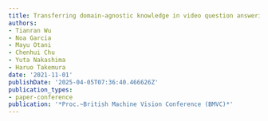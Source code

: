 ```yaml
---
title: Transferring domain-agnostic knowledge in video question answering
authors:
- Tianran Wu
- Noa Garcia
- Mayu Otani
- Chenhui Chu
- Yuta Nakashima
- Haruo Takemura
date: '2021-11-01'
publishDate: '2025-04-05T07:36:40.466626Z'
publication_types:
- paper-conference
publication: '*Proc.~British Machine Vision Conference (BMVC)*'
---
```

